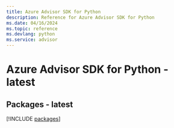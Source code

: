 ```yaml
---
title: Azure Advisor SDK for Python
description: Reference for Azure Advisor SDK for Python
ms.date: 04/16/2024
ms.topic: reference
ms.devlang: python
ms.service: advisor
---
```

# Azure Advisor SDK for Python - latest
## Packages - latest
[!INCLUDE [packages](advisor-index.md)]